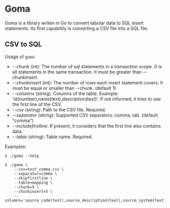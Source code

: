 # Goma

Goma is a library writen in Go to convert tabular data to SQL insert statements. Its first capability is converting a CSV file into a SQL file.

## CSV to SQL

Usage of `goma`:

  - _--chunk_ (int): 
        The number of sql statements in a transaction scope. 0 is all statements in the same transaction. It must be greater than --chunkinsert.
  - _--chunkinsert_ (int):
        The number of rows each insert statement covers. It must be equal or smaller than --chunk. (default 1)
  - _--columns_ (string):
        Columns of the table. Example: 'id(number),name(text),description(text)'. If not informed, it tries to use the first line of the CSV.
  - _--csv_ (string):
        Path to the CSV file. Required.
  - _--separator_ (string):
        Supported CSV separators: comma, tab. (default "comma")
  - _--includefirstline_:
        If present, it considers that the first line also contains data.
  - _--table_ (string):
        Table name. Required.

Examples:

    $ ./goma --help

    $ ./goma \
        --csv=test_comma.csv \
        --separator=comma \
        --skipfirstline \
        --table=mapping \
        --chunk=5 \
        --chunkinsert=5 \
        --columns='source_code(text),source_description(text),source_system(text),source_version(text),target_code(text),target_description(text),target_system(text),target_version(text),valid_start_date(text),valid_end_date(text),invalid_reason(boolean)'
